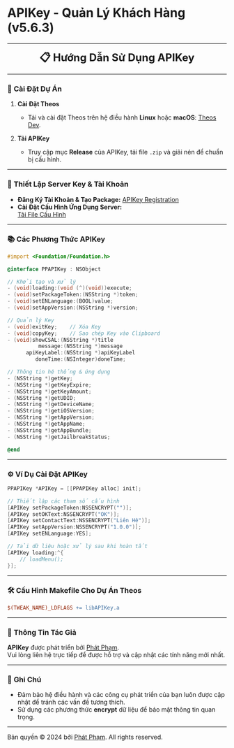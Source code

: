 
# APIKey - Quản Lý Khách Hàng (v5.6.3)

---

<p align="center">
  <font size="5"><b>📋 Hướng Dẫn Sử Dụng APIKey</b></font>
</p>

---

### 🚀 **Cài Đặt Dự Án**

1. **Cài Đặt Theos**  
   - Tải và cài đặt Theos trên hệ điều hành **Linux** hoặc **macOS**: [Theos Dev](https://theos.dev).

2. **Tải APIKey**  
   - Truy cập mục **Release** của APIKey, tải file `.zip` và giải nén để chuẩn bị cấu hình.

---

### 🔑 **Thiết Lập Server Key & Tài Khoản**

- **Đăng Ký Tài Khoản & Tạo Package:** [APIKey Registration](https://new.ppapikey.xyz)
- **Cài Đặt Cấu Hình Ứng Dụng Server:**  
  [Tải File Cấu Hình](https://raw.githubusercontent.com/pp7803/APIKey/main/AppConfig/ppapikey.mobileconfig)

---

### 📚 **Các Phương Thức APIKey**

```objective-c
#import <Foundation/Foundation.h>

@interface PPAPIKey : NSObject

// Khởi tạo và xử lý
- (void)loading:(void (^)(void))execute;
- (void)setPackageToken:(NSString *)token;
- (void)setENLanguage:(BOOL)value;
- (void)setAppVersion:(NSString *)version;

// Quản lý Key
- (void)exitKey;    // Xóa Key
- (void)copyKey;    // Sao chép Key vào Clipboard
- (void)showCSAL:(NSString *)title 
          message:(NSString *)message 
      apiKeyLabel:(NSString *)apiKeyLabel 
         doneTime:(NSInteger)doneTime;

// Thông tin hệ thống & ứng dụng
- (NSString *)getKey;
- (NSString *)getKeyExpire;
- (NSString *)getKeyAmount;
- (NSString *)getUDID;
- (NSString *)getDeviceName;
- (NSString *)getiOSVersion;
- (NSString *)getAppVersion;
- (NSString *)getAppName;
- (NSString *)getAppBundle;
- (NSString *)getJailbreakStatus;

@end
```

---

### ⚙️ **Ví Dụ Cài Đặt APIKey**

```objective-c
PPAPIKey *APIKey = [[PPAPIKey alloc] init];

// Thiết lập các tham số cấu hình
[APIKey setPackageToken:NSSENCRYPT("")];
[APIKey setOKText:NSSENCRYPT("OK")];
[APIKey setContactText:NSSENCRYPT("Liên Hệ")];
[APIKey setAppVersion:NSSENCRYPT("1.0.0")];
[APIKey setENLanguage:YES];

// Tải dữ liệu hoặc xử lý sau khi hoàn tất
[APIKey loading:^{
    // loadMenu();
}];
```

---

### 🛠️ **Cấu Hình Makefile Cho Dự Án Theos**

```makefile
$(TWEAK_NAME)_LDFLAGS += libAPIKey.a
```

---

### 👤 **Thông Tin Tác Giả**

**APIKey** được phát triển bởi [Phát Phạm](https://t.me/pdp7803).  
Vui lòng liên hệ trực tiếp để được hỗ trợ và cập nhật các tính năng mới nhất.

---

### 📄 **Ghi Chú**

- Đảm bảo hệ điều hành và các công cụ phát triển của bạn luôn được cập nhật để tránh các vấn đề tương thích.
- Sử dụng các phương thức **encrypt** dữ liệu để bảo mật thông tin quan trọng. 

---

Bản quyền © 2024 bởi [Phát Phạm](https://t.me/pdp7803). All rights reserved.
